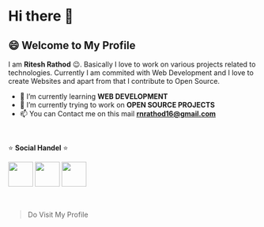 # Hi there 👋
## :smile: **Welcome to My Profile**

I am **Ritesh Rathod** :wink:. Basically I love to work on various projects related to technologies. Currently I am commited with Web Development and I love to create Websites and apart from that I contribute to Open Source.
- 🌱 I’m currently learning **WEB DEVELOPMENT**
- 🔭 I’m currently trying to work on **OPEN SOURCE PROJECTS**
- 📫 You can Contact me on this mail **rnrathod16@gmail.com**

<br>


:star: **Social Handel** :star:
<br>

<a href="https://www.linkedin.com/in/ritesh-rathod-26054a183/" target="_blank"><img src="https://icons8.com/vue-static/landings/animated-icons-new/icons/color/linkedin-circled-shake/linkedin-circled-shake_192.gif" height="50px" width="50px"></a>
<a href="mailto:rnrathod16@gmail.com" target="_blank"><img src="https://icons8.com/vue-static/landings/animated-icons-new/icons/color/open-letter/open-letter.gif" height="50px" width="50px"></a>
<a href="https://github.com/rnrathod16"><img src="https://media.giphy.com/media/du3J3cXyzhj75IOgvA/giphy.gif" height="50px" width="50px"></a> 

<br>

> Do Visit My Profile

<!--
**rnrathod16/rnrathod16** is a ✨ _special_ ✨ repository because its `README.md` (this file) appears on your GitHub profile.

Here are some ideas to get you started:

- 🔭 I’m currently working on ...
- 🌱 I’m currently learning ...
- 👯 I’m looking to collaborate on ...
- 🤔 I’m looking for help with ...
- 💬 Ask me about ...
- 📫 How to reach me: ...
- 😄 Pronouns: ...
- ⚡ Fun fact: ...
-->
